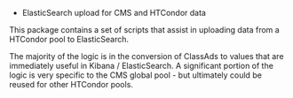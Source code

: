 
+ ElasticSearch upload for CMS and HTCondor data

This package contains a set of scripts that assist in uploading data from
a HTCondor pool to ElasticSearch.

The majority of the logic is in the conversion of ClassAds to values that
are immediately useful in Kibana / ElasticSearch.  A significant portion
of the logic is very specific to the CMS global pool - but ultimately could
be reused for other HTCondor pools.

